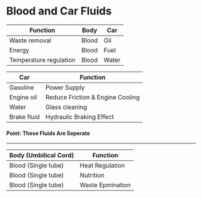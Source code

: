 # Blood and Car Fluids

| Function               | Body  | Car   |
|------------------------|-------|-------|
| Waste removal          | Blood | Oil   |
| Energy                 | Blood | Fuel  |
| Temperature regulation | Blood | Water |
   

| Car         | Function                          |
|-------------|-----------------------------------|
| Gasoline    | Power Supply                      |
| Engine oil  | Reduce Friction & Engine Cooling  |
| Water       | Glass cleaning                    |
| Brake fluid | Hydraulic Braking Effect          |
    
#### Point: These Fluids Are Seperate

***

| Body (Umbilical Cord) | Function         |
|-----------------------|------------------|
| Blood (Single tube)    | Heat Regulation  |
| Blood (Single tube)    | Nutrition        |
| Blood (Single tube)    | Waste Epmination |
